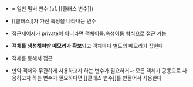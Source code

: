 - = 일반 멤버 변수 (cf. [[클래스 변수]]) 
- [[클래스]]가 가진 특징을 나타내는 변수
- 접근제어자가 private이 아니라면 객체이름.속성이름 형식으로 접근 가능
- **객체를 생성해야만 메모리가 확보**되고 객체마다 별도의 메모리가 잡힌다
- 객체를 통해서 접근

- 만약 객체와 무관하게 사용하고자 하는 변수가 필요하거나 모든 객체가 공동으로 사용하고자 하는 변수가 필요하다면 [[클래스 변수]]를 만들어서 사용한다